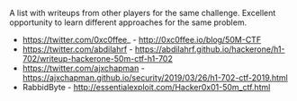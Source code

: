 A list with writeups from other players for the same challenge. Excellent opportunity to learn different approaches for the same problem.

- https://twitter.com/0xc0ffee_ - http://0xc0ffee.io/blog/50M-CTF
- https://twitter.com/abdilahrf - https://abdilahrf.github.io/hackerone/h1-702/writeup-hackerone-50m-ctf-h1-702
- https://twitter.com/ajxchapman - https://ajxchapman.github.io/security/2019/03/26/h1-702-ctf-2019.html
- RabbidByte - http://essentialexploit.com/Hacker0x01-50m_ctf.html
